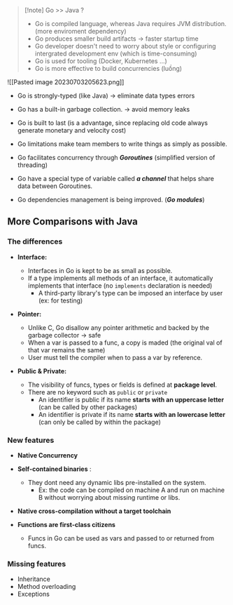 > [!note] Go >> Java ?
> * Go is compiled language, whereas Java requires JVM distribution. (more enviroment dependency)
> * Go produces smaller build artifacts -> faster startup time
> * Go developer doesn't need to worry about style  or configuring intergrated development env (which is time-consuming)
> * Go is used for tooling (Docker, Kubernetes ...)
> * Go is more effective to build concurrencies (luồng)

![[Pasted image 20230703205623.png]]

* Go is strongly-typed (like Java) -> eliminate data types errors

* Go has a built-in garbage collection. -> avoid memory leaks

* Go is built to last (is a advantage, since replacing old code always generate monetary and velocity cost)

* Go limitations make team members to write things as simply as possible.

* Go facilitates concurrency through ***Goroutines*** (simplified version of threading)

* Go have a special type of variable called ***a channel*** that helps share data between Goroutines.

* Go dependencies management is being improved. (***Go modules***)

## More Comparisons with Java
### The differences
* **Interface:** 
	* Interfaces in Go is kept to be as small as possible.
	* If a type implements all methods of an interface, it automatically implements that interface (no `implements` declaration is needed)
		* A third-party library's type can be imposed an interface by user (ex: for testing)

* **Pointer:**
	* Unlike C, Go disallow any pointer arithmetic and backed by the garbage collector -> safe
	* When a var is passed to a func, a copy is maded (the original val of that var remains the same)
	* User must tell the compiler when to pass a var by reference.

* **Public & Private:**
	* The visibility of funcs,  types or fields is defined at **package level**.
	* There are no keyword such as `public` or `private`
		* An identifier is public if its name **starts with an uppercase letter** (can be called by other packages)
		* An identifier is private if its name **starts with an lowercase letter** (can only be called by within the package)

### New features
* **Native Concurrency**

* **Self-contained binaries** :
	* They dont need any dynamic libs pre-installed on the system.
		* Ex: the code can be compiled on machine A and run on machine B without worrying about missing runtime or libs.

* **Native cross-compilation without a target toolchain** 

* **Functions are first-class citizens**
	* Funcs in Go can be used as vars and passed to or returned from funcs.

### Missing features
* Inheritance
* Method overloading
* Exceptions